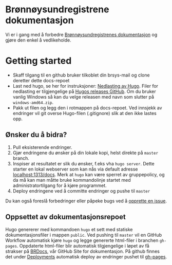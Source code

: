 # Brønnøysundregistrene dokumentasjon

Vi er i gang med å forbedre [Brønnøysundregistrenes dokumentasjon](https://brreg.github.io/docs/) og gjøre den enkel å vedlikeholde.

# Getting started

- Skaff tilgang til en github bruker tilkoblet din brsys-mail og clone deretter dette docs-repoet
- Last ned hugo, se her for instruksjoner: [Nedlasting av Hugo](https://gohugo.io/getting-started/installing/). Filer for nedlasting er tilgjengelige på [Hugos releases GitHub](https://github.com/gohugoio/hugo/releases). Om du bruker vanlig Windows så kan du velge releasen med navn som slutter på `windows-amd64.zip`.
- Pakk ut filen og legg den i rotmappen på docs-repoet. Ved innsjekk av endringer vil git overse Hugo-filen (.gitignore) slik at den ikke lastes opp.

## Ønsker du å bidra?

1. Pull eksisterende endringer.
2. Gjør endringene du ønsker på din lokale kopi, helst direkte på `master` branch.
3. Inspiser at resultatet er slik du ønsker, f.eks vha `hugo server`. Dette starter en lokal webserver som kan nås via default adresse [localhost:1313/docs](localhost:1313/docs). Merk at `hugo` kan være sperret av gruppepolicy, og da må kan man måtte bruke kommandolinje startet med administratortilgang for å kjøre programmet.
4. Deploy endringene ved å committe endringer og pushe til `master`



Du kan også foreslå forbedringer eller påpeke bugs ved å [opprette en issue](https://github.com/brreg/docs/issues).

## Oppsettet av dokumentasjonsrepoet

Hugo genererer med kommandoen `hugo` et sett med statiske dokumentasjonsfiler i mappen `public`. 
Ved pushing til `master` vil en GitHub Workflow automatisk kjøre `hugo` og legge genererte html-filer i branchen `gh-pages`. Oppdaterte html-filer blir automatisk tilgjengelige i løpet av få strakser på [BRDocs](https://brreg.github.io/docs/), vår GitHub Site for dokumentasjon. På github finnes det under [Deployments](https://github.com/brreg/docs/deployments) automatisk deploy av endringer pushet til [gh-pages](https://docs.github.com/en/github/working-with-github-pages/getting-started-with-github-pages).
